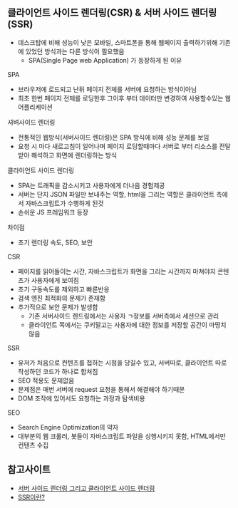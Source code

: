## 클라이언트 사이드 렌더링(CSR) & 서버 사이드 렌더링(SSR)
- 데스크탑에 비해 성능이 낮은 모바일, 스마트폰을 통해 웹페이지 출력하기위해 기존에 있었던 방식과는 다른 방식이 필요했음
  - SPA(Single Page web Application) 가 등장하게 된 이유

SPA  
- 브라우저에 로드되고 난뒤 페이지 전체를 서버에 요청하는 방식이아님
- 최초 한번 페이지 전체를 로딩한후 그이후 부터 데이터만 변경하여 사용할수있는 웹어플리케이션

셔벼사이드 렌더링
- 전통적인 웹방식(서버사이드 렌더링)은 SPA 방식에 비해 성능 문제를 보임
- 요청 시 마다 새로고침이 일어나며 페이지 로딩할때마다 서버로 부터 리소스를 전달 받아 해석하고 화면에 렌더링하는 방식

클라이언트 사이드 렌더링
- SPA는 트래픽을 감소시키고 사용자에게 더나음 경험제공
- 서버는 단지 JSON 파일만 보내주는 역할, html을 그리는 역할은 클라이언트 측에서 자바스크립트가 수행하게 된것
- 손쉬운 JS 프레임워크 등장

차이점
- 초기 렌더링 속도, SEO, 보안

CSR
- 페이지를 읽어들이는 시간, 자바스크립트가 화면을 그리는 시간까지 마쳐야지 콘텐츠가 사용자에게 보여짐
- 초기 구동속도를 제외하고 빠른반응
- 검색 엔진 최적화의 문제가 존재함
- 추가적으로 보안 문제가 발생함
    - 기존 서버사이드 렌드링에서는 사용자 ㄱ정보를 서버측에서 세션으로 관리
    - 클라이언트 쪽에서는 쿠키말고는 사용자에 대한 정보를 저장할 공간이 마땅치않음

SSR
- 유저가 처음으로 컨텐츠를 접하는 시점을 당길수 있고, 서버따로, 클라이언트 따로 작성하던 코드가 하나로 합쳐짐
- SEO 적용도 문제없음
- 문제점은 매번 서버에 request 요청을 통해서 해결해야 하기때문
- DOM 조작에 있어서도 요청하는 과정과 탐색비용

SEO
- Search Engine Optimization의 약자
- 대부분의 웹 크롤러, 봇들이 자바스크립트 파일을 싱행시키지 못함, HTML에서만 컨텐츠 수집




## 참고사이트
  - [서버 사이드 렌더링 그리고 클라이언트 사이드 렌더링](https://asfirstalways.tistory.com/244)
  - [SSR이란?](https://brownbears.tistory.com/411)
